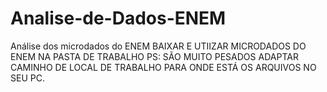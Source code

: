 # Analise-de-Dados-ENEM
 Análise dos microdados do ENEM
 BAIXAR E UTIIZAR MICRODADOS DO ENEM NA PASTA DE TRABALHO 
 PS: SÃO MUITO PESADOS 
ADAPTAR CAMINHO DE LOCAL DE TRABALHO PARA ONDE ESTÁ OS ARQUIVOS NO SEU PC.

